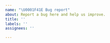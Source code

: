 ```yaml
---
name: "\U0001F41E Bug report"
about: Report a bug here and help us improve.
title: ''
labels: ''
assignees: ''

---
```



